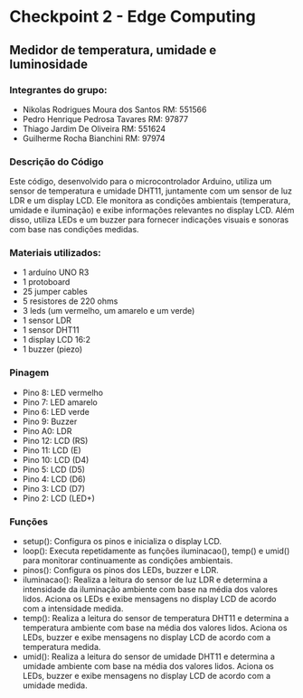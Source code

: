 # Checkpoint 2 - Edge Computing
## Medidor de temperatura, umidade e luminosidade
### Integrantes do grupo:
* Nikolas Rodrigues Moura dos Santos RM: 551566
* Pedro Henrique Pedrosa Tavares RM: 97877
* Thiago Jardim De Oliveira RM: 551624
* Guilherme Rocha Bianchini RM: 97974
### Descrição do Código
Este código, desenvolvido para o microcontrolador Arduino, utiliza um sensor de temperatura e umidade DHT11, juntamente com um sensor de luz LDR e um display LCD. Ele monitora as condições ambientais (temperatura, umidade e iluminação) e exibe informações relevantes no display LCD. Além disso, utiliza LEDs e um buzzer para fornecer indicações visuais e sonoras com base nas condições medidas.
### Materiais utilizados:
* 1 arduíno UNO R3
* 1 protoboard
* 25 jumper cables
* 5 resistores de 220 ohms
* 3 leds (um vermelho, um amarelo e um verde)
* 1 sensor LDR
* 1 sensor DHT11
* 1 display LCD 16:2
* 1 buzzer (piezo)
### Pinagem
* Pino 8: LED vermelho
* Pino 7: LED amarelo
* Pino 6: LED verde
* Pino 9: Buzzer
* Pino A0: LDR
* Pino 12: LCD (RS)
* Pino 11: LCD (E)
* Pino 10: LCD (D4)
* Pino 5: LCD (D5)
* Pino 4: LCD (D6)
* Pino 3: LCD (D7)
* Pino 2: LCD (LED+)
### Funções
* setup(): Configura os pinos e inicializa o display LCD.
* loop(): Executa repetidamente as funções iluminacao(), temp() e umid() para monitorar continuamente as condições ambientais.
* pinos(): Configura os pinos dos LEDs, buzzer e LDR.
* iluminacao(): Realiza a leitura do sensor de luz LDR e determina a intensidade da iluminação ambiente com base na média dos valores lidos. Aciona os LEDs e exibe mensagens no display LCD de acordo com a intensidade medida.
* temp(): Realiza a leitura do sensor de temperatura DHT11 e determina a temperatura ambiente com base na média dos valores lidos. Aciona os LEDs, buzzer e exibe mensagens no display LCD de acordo com a temperatura medida.
* umid(): Realiza a leitura do sensor de umidade DHT11 e determina a umidade ambiente com base na média dos valores lidos. Aciona os LEDs, buzzer e exibe mensagens no display LCD de acordo com a umidade medida.
